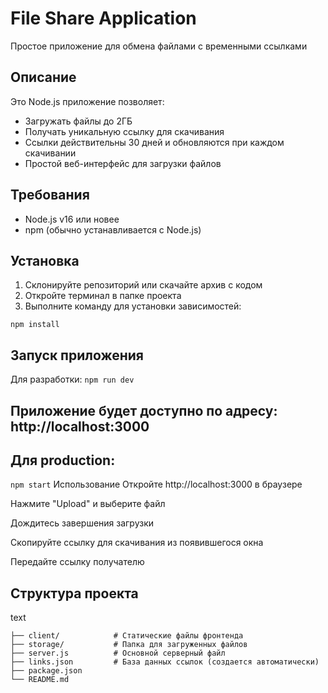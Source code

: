 # File Share Application

Простое приложение для обмена файлами с временными ссылками

## Описание

Это Node.js приложение позволяет:

- Загружать файлы до 2ГБ
- Получать уникальную ссылку для скачивания
- Ссылки действительны 30 дней и обновляются при каждом скачивании
- Простой веб-интерфейс для загрузки файлов

## Требования

- Node.js v16 или новее
- npm (обычно устанавливается с Node.js)

## Установка

1. Склонируйте репозиторий или скачайте архив с кодом
2. Откройте терминал в папке проекта
3. Выполните команду для установки зависимостей:

```npm install```
## Запуск приложения
Для разработки:
```npm run dev```
## Приложение будет доступно по адресу: http://localhost:3000

## Для production:
```npm start```
Использование
Откройте http://localhost:3000 в браузере

Нажмите "Upload" и выберите файл

Дождитесь завершения загрузки

Скопируйте ссылку для скачивания из появившегося окна

Передайте ссылку получателю

## Структура проекта
text
```file-share/
├── client/            # Статические файлы фронтенда
├── storage/           # Папка для загруженных файлов
├── server.js          # Основной серверный файл
├── links.json         # База данных ссылок (создается автоматически)
├── package.json
└── README.md